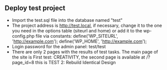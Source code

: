 ## Deploy test project

- Import the test.sql file into the database named "test"
- The project address is http://test.local, if necessary, change it to the one you need in the options table (siteurl and home) or add it to the wp-config.php file via constants: define('WP_SITEURL', 'http://example.com'); define('WP_HOME', 'http://example.com');
- Login password for the admin panel: test/test
- There are only 2 pages with the results of test tasks. The main page of the site is First test: CREATIVITY, the second page is available at /?page_id=8 this is TEST 2: Rebuild Identical Design